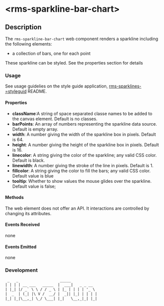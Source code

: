 &lt;rms-sparkline-bar-chart&gt;
====

Description
----
The `rms-sparkline-bar-chart` web component renders a sparkline including the following elements:
* a collection of bars, one for each point

These sparkline can be styled. See the properties section for details

### Usage

See usage guidelies on the style guide application, [rms-sparklines-=styleguid](https://github.com/RodrigoMattosoSilveira/rms-sparklines-styleguide) README.

#### Properties
* **className**:A string of space separated classe names to be added to the canvas element. Default is no classes.
* **barPoints**: An array of numbers representing the sparkline data source. Default is empty array.
* **width**: A number giving the width of the sparkline box in pixels. Default is 64.
* **height**: A number giving the height of the sparkline box in pixels. Default is 16.
* **linecolor**: A string giving the color of the sparkline; any valid CSS color. Default is black.
* **linewidth**: A number giving the stroke of the line in pixels. Default is 1.
* **fillcolor**: A string giving the color to fill the bars; any valid CSS color. Default value is blue
* **tooltip**: Whether to show values the mouse glides over the sparkline. Default value is false;

#### Methods
The web element does not offer an API. It interactions are controlled by changing its attributes.

#### Events Received
none

#### Events Emitted
none

### Development
   
````html
 _   _                   _____            
| | | | __ ___   _____  |  ___|   _ _ __  
| |_| |/ _` \ \ / / _ \ | |_ | | | | '_ \ 
|  _  | (_| |\ V /  __/ |  _|| |_| | | | |
|_| |_|\__,_| \_/ \___| |_|   \__,_|_| |_|                                      
````